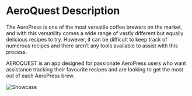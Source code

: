 # AeroQuest Description

The AeroPress is one of the most versatile coffee brewers on the market, and with this versatility comes a wide range of vastly different but equally delicious recipes to try. However, it can be difficult to keep track of numerous recipes and there aren’t any tools available to assist with this process. 

AEROQUEST is an app designed for passionate AeroPress users who want assistance tracking their favourite recipes and are looking to get the most out of each AeroPress brew. 

![Showcase](https://user-images.githubusercontent.com/46725252/171765442-6af4cd52-52fc-4e93-8a37-df03bb86a825.jpg)
